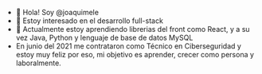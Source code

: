 - 👋 Hola! Soy @joaquimele
- 👀 Estoy interesado en el desarrollo full-stack
- 🌱 Actualmente estoy aprendiendo librerias del front como React, y a su vez Java, Python y lenguaje de base de datos MySQL
- En junio del 2021 me contrataron como Técnico en Ciberseguridad y estoy muy feliz por eso, mi objetivo es aprender, crecer como persona y laboralmente.
  
